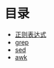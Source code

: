 # 目录

- [正则表达式](./regexp/README.md)
- [grep](./grep/README.md)
- [sed](./sed/README.md)
- [awk](./awk/README.md)